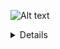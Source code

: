 ![Alt text](https://g.gravizo.com/source/lattice0?https%3A%2F%2Fraw.githubusercontent.com%2Faltoxml%2Fboard%2Fgh-pages%2Fmisc%2Flattice.md) 
<summary></summary>
<details>
lattice0
  digraph G {
    ordering=out; 
    node_0 [label="0", shape=circle, height=0.1, width=0.1];
    edge_0 [label="e | conf:\ 0.94\l", shape=record]; 
    node_0 -> edge_0; 
    edge_0 -> node_1; 
    node_1 [label="1", shape=circle, height=0.1, width=0.1]; 
    edge_1 [label="v | conf:\ 0.85\l", shape=record]; 
    node_1 -> edge_1; 
    edge_1 -> node_2; 
    node_2 [label="2", shape=circle, height=0.1, width=0.1]; 
    edge_2 [label="e | conf:\ 0.92\l", shape=record]; 
    node_2 -> edge_2; 
    edge_2 -> node_3; 
    edge_3 [label="w | conf:\ 0.24\l", shape=record]; 
    node_2 -> edge_3; 
    edge_3 -> node_4; 
    node_3 [label="3", shape=circle, height=0.1, width=0.1]; 
    edge_4 [label="r | conf:\ 0.78\l", shape=record]; 
    node_3 -> edge_4; 
    edge_4 -> node_4; 
    node_4 [label="4", shape=circle, height=0.1, width=0.1];
  }
lattice0
</details>
